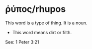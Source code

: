 # ῥύπος/rhupos
This word is a type of thing. It is a noun.
* This word means dirt or filth. 

See: 1 Peter 3:21
